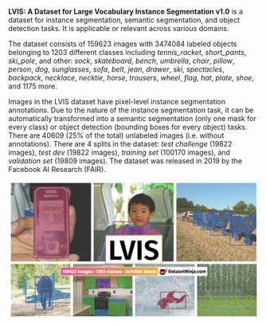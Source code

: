 **LVIS: A Dataset for Large Vocabulary Instance Segmentation v1.0** is a dataset for instance segmentation, semantic segmentation, and object detection tasks. It is applicable or relevant across various domains. 

The dataset consists of 159623 images with 3474084 labeled objects belonging to 1203 different classes including *tennis_racket*, *short_pants*, *ski_pole*, and other: *sock*, *skateboard*, *bench*, *umbrella*, *chair*, *pillow*, *person*, *dog*, *sunglasses*, *sofa*, *belt*, *jean*, *drawer*, *ski*, *spectacles*, *backpack*, *necklace*, *necktie*, *horse*, *trousers*, *wheel*, *flag*, *hat*, *plate*, *shoe*, and 1175 more.

Images in the LVIS dataset have pixel-level instance segmentation annotations. Due to the nature of the instance segmentation task, it can be automatically transformed into a semantic segmentation (only one mask for every class) or object detection (bounding boxes for every object) tasks. There are 40609 (25% of the total) unlabeled images (i.e. without annotations). There are 4 splits in the dataset: *test challenge* (19822 images), *test dev* (19822 images), *training set* (100170 images), and *validation set* (19809 images). The dataset was released in 2019 by the Facebook AI Research (FAIR).

<img src="https://github.com/dataset-ninja/lvis/raw/main/visualizations/poster.png">
